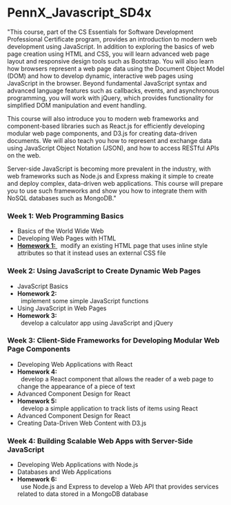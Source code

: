 # PennX_Javascript_SD4x

"This course, part of the CS Essentials for Software Development Professional Certificate program, provides an introduction to modern web development using JavaScript. In addition to exploring the basics of web page creation using HTML and CSS, you will learn advanced web page layout and responsive design tools such as Bootstrap. You will also learn how browsers represent a web page data using the Document Object Model (DOM) and how to develop dynamic, interactive web pages using JavaScript in the browser. Beyond fundamental JavaScript syntax and advanced language features such as callbacks, events, and asynchronous programming, you will work with jQuery, which provides functionality for simplified DOM manipulation and event handling.

This course will also introduce you to modern web frameworks and component-based libraries such as React.js for efficiently developing modular web page components, and D3.js for creating data-driven documents. We will also teach you how to represent and exchange data using JavaScript Object Notation (JSON), and how to access RESTful APIs on the web.

Server-side JavaScript is becoming more prevalent in the industry, with web frameworks such as Node.js and Express making it simple to create and deploy complex, data-driven web applications. This course will prepare you to use such frameworks and show you how to integrate them with NoSQL databases such as MongoDB."

### Week 1: Web Programming Basics
  - Basics of the World Wide Web
  - Developing Web Pages with HTML
  - [**Homework 1:**  ](https://github.com/jpacsai/PennX_Javascript_SD4x/tree/master/Week1)
    &nbsp;&nbsp;modify an existing HTML page that uses inline style attributes so that it instead uses an external CSS file
 
### Week 2: Using JavaScript to Create Dynamic Web Pages  
  - JavaScript Basics
  - **Homework 2:**  
    &nbsp;&nbsp;implement some simple JavaScript functions
  - Using JavaScript in Web Pages
  - **Homework 3:**  
    &nbsp;&nbsp;develop a calculator app using JavaScript and jQuery
 
### Week 3: Client-Side Frameworks for Developing Modular Web Page Components  
  - Developing Web Applications with React
  - **Homework 4:**  
    &nbsp;&nbsp;develop a React component that allows the reader of a web page to change the appearance of a piece of text
  - Advanced Component Design for React
  - **Homework 5:**  
    &nbsp;&nbsp;develop a simple application to track lists of items using React
  - Advanced Component Design for React
  - Creating Data-Driven Web Content with D3.js
    
### Week 4: Building Scalable Web Apps with Server-Side JavaScript
  - Developing Web Applications with Node.js
  - Databases and Web Applications
  - **Homework 6:**  
    &nbsp;&nbsp;use Node.js and Express to develop a Web API that provides services related to data stored in a MongoDB database
